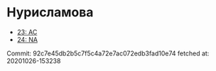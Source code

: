 # Нурисламова
- [23: AC](23.md)
- [24: NA](24.md)

Commit: 92c7e45db2b5c7f5c4a72e7ac072edb3fad10e74
 fetched at: 20201026-153238
